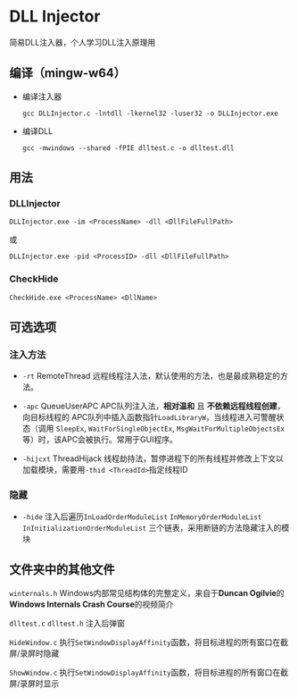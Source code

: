 
# DLL Injector

简易DLL注入器，个人学习DLL注入原理用

## 编译（mingw-w64）
- 编译注入器
  ```
  gcc DLLInjector.c -lntdll -lkernel32 -luser32 -o DLLInjector.exe
  ```
- 编译DLL
  ```
  gcc -mwindows --shared -fPIE dlltest.c -o dlltest.dll
  ```

## 用法
### DLLInjector
```
DLLInjector.exe -im <ProcessName> -dll <DllFileFullPath>
```
或
```
DLLInjector.exe -pid <ProcessID> -dll <DllFileFullPath>
```

### CheckHide
```
CheckHide.exe <ProcessName> <DllName>
```

## 可选选项

### 注入方法

-  ```-rt``` RemoteThread 远程线程注入法，默认使用的方法，也是最成熟稳定的方法。

-  ```-apc``` QueueUserAPC APC队列注入法，**相对温和** 且 **不依赖远程线程创建**，向目标线程的 APC队列中插入函数指针```LoadLibraryW```，当线程进入可警醒状态（调用 ```SleepEx```, ```WaitForSingleObjectEx```, ```MsgWaitForMultipleObjectsEx``` 等）时，该APC会被执行。常用于GUI程序。

-  ```-hijcxt``` ThreadHijack 线程劫持法，暂停进程下的所有线程并修改上下文以加载模块，需要用```-thid <ThreadId>```指定线程ID

### 隐藏
- ```-hide``` 注入后遍历```InLoadOrderModuleList``` ```InMemoryOrderModuleList``` ```InInitializationOrderModuleList``` 三个链表，采用断链的方法隐藏注入的模块

## 文件夹中的其他文件

```winternals.h``` Windows内部常见结构体的完整定义，来自于**Duncan Ogilvie**的**Windows Internals Crash Course**的视频简介

```dlltest.c``` ```dlltest.h``` 注入后弹窗

```HideWindow.c``` 执行```SetWindowDisplayAffinity```函数，将目标进程的所有窗口在截屏/录屏时隐藏

```ShowWindow.c``` 执行```SetWindowDisplayAffinity```函数，将目标进程的所有窗口在截屏/录屏时显示
